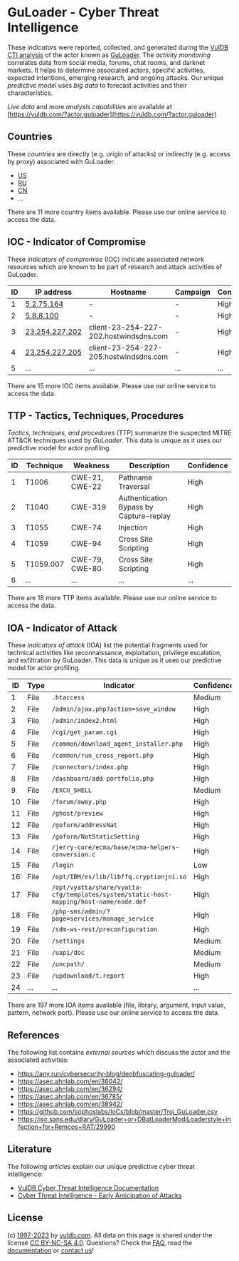 # GuLoader - Cyber Threat Intelligence

These _indicators_ were reported, collected, and generated during the [VulDB CTI analysis](https://vuldb.com/?kb.cti) of the actor known as [GuLoader](https://vuldb.com/?actor.guloader). The _activity monitoring_ correlates data from social media, forums, chat rooms, and darknet markets. It helps to determine associated actors, specific activities, expected intentions, emerging research, and ongoing attacks. Our unique _predictive model_ uses _big data_ to forecast activities and their characteristics.

_Live data_ and more _analysis capabilities_ are available at [https://vuldb.com/?actor.guloader](https://vuldb.com/?actor.guloader)

## Countries

These _countries_ are directly (e.g. origin of attacks) or indirectly (e.g. access by proxy) associated with GuLoader:

* [US](https://vuldb.com/?country.us)
* [RU](https://vuldb.com/?country.ru)
* [CN](https://vuldb.com/?country.cn)
* ...

There are 11 more country items available. Please use our online service to access the data.

## IOC - Indicator of Compromise

These _indicators of compromise_ (IOC) indicate associated network resources which are known to be part of research and attack activities of GuLoader.

ID | IP address | Hostname | Campaign | Confidence
-- | ---------- | -------- | -------- | ----------
1 | [5.2.75.164](https://vuldb.com/?ip.5.2.75.164) | - | - | High
2 | [5.8.8.100](https://vuldb.com/?ip.5.8.8.100) | - | - | High
3 | [23.254.227.202](https://vuldb.com/?ip.23.254.227.202) | client-23-254-227-202.hostwindsdns.com | - | High
4 | [23.254.227.205](https://vuldb.com/?ip.23.254.227.205) | client-23-254-227-205.hostwindsdns.com | - | High
5 | ... | ... | ... | ...

There are 15 more IOC items available. Please use our online service to access the data.

## TTP - Tactics, Techniques, Procedures

_Tactics, techniques, and procedures_ (TTP) summarize the suspected MITRE ATT&CK techniques used by _GuLoader_. This data is unique as it uses our predictive model for actor profiling.

ID | Technique | Weakness | Description | Confidence
-- | --------- | -------- | ----------- | ----------
1 | T1006 | CWE-21, CWE-22 | Pathname Traversal | High
2 | T1040 | CWE-319 | Authentication Bypass by Capture-replay | High
3 | T1055 | CWE-74 | Injection | High
4 | T1059 | CWE-94 | Cross Site Scripting | High
5 | T1059.007 | CWE-79, CWE-80 | Cross Site Scripting | High
6 | ... | ... | ... | ...

There are 18 more TTP items available. Please use our online service to access the data.

## IOA - Indicator of Attack

These _indicators of attack_ (IOA) list the potential fragments used for technical activities like reconnaissance, exploitation, privilege escalation, and exfiltration by GuLoader. This data is unique as it uses our predictive model for actor profiling.

ID | Type | Indicator | Confidence
-- | ---- | --------- | ----------
1 | File | `.htaccess` | Medium
2 | File | `/admin/ajax.php?action=save_window` | High
3 | File | `/admin/index2.html` | High
4 | File | `/cgi/get_param.cgi` | High
5 | File | `/common/download_agent_installer.php` | High
6 | File | `/common/run_cross_report.php` | High
7 | File | `/connectors/index.php` | High
8 | File | `/dashboard/add-portfolio.php` | High
9 | File | `/EXCU_SHELL` | Medium
10 | File | `/forum/away.php` | High
11 | File | `/ghost/preview` | High
12 | File | `/goform/addressNat` | High
13 | File | `/goform/NatStaticSetting` | High
14 | File | `/jerry-core/ecma/base/ecma-helpers-conversion.c` | High
15 | File | `/login` | Low
16 | File | `/opt/IBM/es/lib/libffq.cryptionjni.so` | High
17 | File | `/opt/vyatta/share/vyatta-cfg/templates/system/static-host-mapping/host-name/node.def` | High
18 | File | `/php-sms/admin/?page=services/manage_service` | High
19 | File | `/sdm-ws-rest/preconfiguration` | High
20 | File | `/settings` | Medium
21 | File | `/uapi/doc` | Medium
22 | File | `/uncpath/` | Medium
23 | File | `/updownload/t.report` | High
24 | ... | ... | ...

There are 197 more IOA items available (file, library, argument, input value, pattern, network port). Please use our online service to access the data.

## References

The following list contains _external sources_ which discuss the actor and the associated activities:

* https://any.run/cybersecurity-blog/deobfuscating-guloader/
* https://asec.ahnlab.com/en/36042/
* https://asec.ahnlab.com/en/36294/
* https://asec.ahnlab.com/en/36785/
* https://asec.ahnlab.com/en/38942/
* https://github.com/sophoslabs/IoCs/blob/master/Troj_GuLoader.csv
* https://isc.sans.edu/diary/GuLoader+or+DBatLoaderModiLoaderstyle+infection+for+Remcos+RAT/29990

## Literature

The following _articles_ explain our unique predictive cyber threat intelligence:

* [VulDB Cyber Threat Intelligence Documentation](https://vuldb.com/?kb.cti)
* [Cyber Threat Intelligence - Early Anticipation of Attacks](https://www.scip.ch/en/?labs.20201022)

## License

(c) [1997-2023](https://vuldb.com/?kb.changelog) by [vuldb.com](https://vuldb.com/?kb.about). All data on this page is shared under the license [CC BY-NC-SA 4.0](https://creativecommons.org/licenses/by-nc-sa/4.0/). Questions? Check the [FAQ](https://vuldb.com/?kb.faq), read the [documentation](https://vuldb.com/?kb) or [contact us](https://vuldb.com/?contact)!
